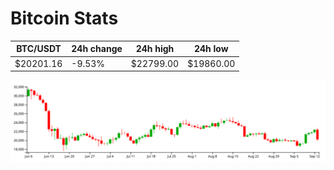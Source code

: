 # Bitcoin Stats

BTC/USDT|24h change|24h high|24h low|
|---|---|---|---|
|$20201.16|-9.53%|$22799.00|$19860.00|

<img src="./chart.svg">

